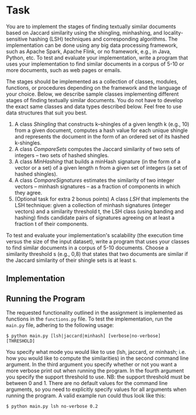 # Task
You are to implement the stages of finding textually similar documents based on Jaccard similarity using the shingling, minhashing, and locality-sensitive hashing (LSH) techniques and corresponding algorithms. The implementation can be done using any big data processing framework, such as Apache Spark, Apache Flink, or no framework, e.g., in Java, Python, etc. To test and evaluate your implementation, write a program that uses your implementation to find similar documents in a corpus of 5-10 or more documents, such as web pages or emails.

The stages should be implemented as a collection of classes, modules, functions, or procedures depending on the framework and the language of your choice. Below, we describe sample classes implementing different stages of finding textually similar documents. You do not have to develop the exact same classes and data types described below. Feel free to use data structures that suit you best.

1. A class *Shingling* that constructs k–shingles of a given length k (e.g., 10) from a given document, computes a hash value for each unique shingle and represents the document in the form of an ordered set of its hashed k-shingles.
2. A class *CompareSets* computes the Jaccard similarity of two sets of integers – two sets of hashed shingles.
3. A class *MinHashing* that builds a minHash signature (in the form of a vector or a set) of a given length n from a given set of integers (a set of hashed shingles).
4. A class *CompareSignatures* estimates the similarity of two integer vectors – minhash signatures – as a fraction of components in which they agree.
5. (Optional task for extra 2 bonus points) A class *LSH* that implements the LSH technique: given a collection of minhash signatures (integer vectors) and a similarity threshold t, the LSH class (using banding and hashing) finds candidate pairs of signatures agreeing on at least a fraction t of their components.

To test and evaluate your implementation's scalability (the execution time versus the size of the input dataset), write a program that uses your classes to find similar documents in a corpus of 5-10 documents. Choose a similarity threshold s (e.g., 0,8) that states that two documents are similar if the Jaccard similarity of their shingle sets is at least s.

## Implementation


## Running the Program
The requested functionality outlined in the assignment is implemented as functions in the `functions.py` file.
To test the implementation, run the `main.py` file, adhering to the following usage:
```
$ python main.py [lsh|jaccard|minhash] [verbose|no-verbose] [THRESHOLD]
```
You specify what mode you would like to use (lsh, jaccard, or minhash; i.e. how you would like to compute the similarities) in the second command line argument. In the third argument you specify whether or not you want a more verbose print out when running the program. In the fourth argument you specify the support threshold to use. NB: the support threshold must be between 0 and 1. There are no default values for the command line arguments, so you need to explicitly specify values for all arguments when running the program. A valid example run could thus look like this:
```shell
$ python main.py lsh no-verbose 0.2
```
